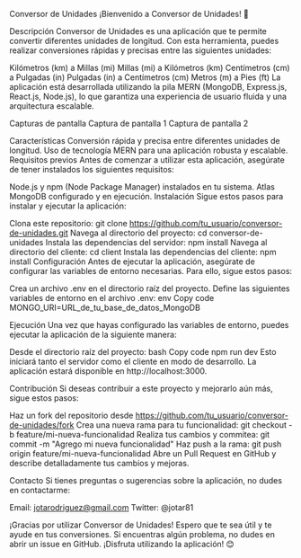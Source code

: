 Conversor de Unidades
¡Bienvenido a Conversor de Unidades! 📏

Descripción
Conversor de Unidades es una aplicación que te permite convertir diferentes unidades de longitud. Con esta herramienta, puedes realizar conversiones rápidas y precisas entre las siguientes unidades:

Kilómetros (km) a Millas (mi)
Millas (mi) a Kilómetros (km)
Centímetros (cm) a Pulgadas (in)
Pulgadas (in) a Centímetros (cm)
Metros (m) a Pies (ft)
La aplicación está desarrollada utilizando la pila MERN (MongoDB, Express.js, React.js, Node.js), lo que garantiza una experiencia de usuario fluida y una arquitectura escalable.

Capturas de pantalla
Captura de pantalla 1
Captura de pantalla 2

Características
Conversión rápida y precisa entre diferentes unidades de longitud.
Uso de tecnología MERN para una aplicación robusta y escalable.
Requisitos previos
Antes de comenzar a utilizar esta aplicación, asegúrate de tener instalados los siguientes requisitos:

Node.js y npm (Node Package Manager) instalados en tu sistema.
Atlas MongoDB configurado y en ejecución.
Instalación
Sigue estos pasos para instalar y ejecutar la aplicación:

Clona este repositorio: git clone https://github.com/tu_usuario/conversor-de-unidades.git
Navega al directorio del proyecto: cd conversor-de-unidades
Instala las dependencias del servidor: npm install
Navega al directorio del cliente: cd client
Instala las dependencias del cliente: npm install
Configuración
Antes de ejecutar la aplicación, asegúrate de configurar las variables de entorno necesarias. Para ello, sigue estos pasos:

Crea un archivo .env en el directorio raíz del proyecto.
Define las siguientes variables de entorno en el archivo .env:
env
Copy code
MONGO_URI=URL_de_tu_base_de_datos_MongoDB

Ejecución
Una vez que hayas configurado las variables de entorno, puedes ejecutar la aplicación de la siguiente manera:

Desde el directorio raíz del proyecto:
bash
Copy code
npm run dev
Esto iniciará tanto el servidor como el cliente en modo de desarrollo. La aplicación estará disponible en http://localhost:3000.

Contribución
Si deseas contribuir a este proyecto y mejorarlo aún más, sigue estos pasos:

Haz un fork del repositorio desde https://github.com/tu_usuario/conversor-de-unidades/fork
Crea una nueva rama para tu funcionalidad: git checkout -b feature/mi-nueva-funcionalidad
Realiza tus cambios y commitea: git commit -m "Agrego mi nueva funcionalidad"
Haz push a la rama: git push origin feature/mi-nueva-funcionalidad
Abre un Pull Request en GitHub y describe detalladamente tus cambios y mejoras.


Contacto
Si tienes preguntas o sugerencias sobre la aplicación, no dudes en contactarme:

Email: jotarodriguez@gmail.com
Twitter: @jotar81

¡Gracias por utilizar Conversor de Unidades! Espero que te sea útil y te ayude en tus conversiones. Si encuentras algún problema, no dudes en abrir un issue en GitHub. ¡Disfruta utilizando la aplicación! 😊
